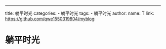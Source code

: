 ---
title: 躺平时光
categories:
    - 躺平时光
tags:
    - 躺平时光
author:
    name: T
    link: https://github.com/qwe1550319804/myblog

# 躺平时光

